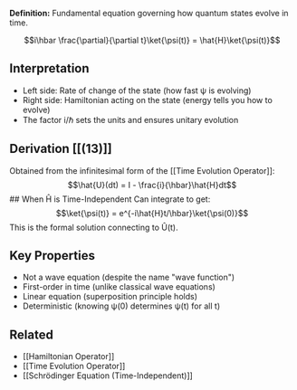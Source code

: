 **Definition:** Fundamental equation governing how quantum states evolve in time.

$$i\hbar \frac{\partial}{\partial t}\ket{\psi(t)} = \hat{H}\ket{\psi(t)}$$
## Interpretation
- Left side: Rate of change of the state (how fast ψ is evolving)
- Right side: Hamiltonian acting on the state (energy tells you how to evolve)
- The factor i/ℏ sets the units and ensures unitary evolution
## Derivation [[(13)]]
Obtained from the infinitesimal form of the [[Time Evolution Operator]]:
$$\hat{U}(dt) = I - \frac{i}{\hbar}\hat{H}dt$$## When Ĥ is Time-Independent
Can integrate to get:
$$\ket{\psi(t)} = e^{-i\hat{H}t/\hbar}\ket{\psi(0)}$$
This is the formal solution connecting to Û(t).
## Key Properties
- Not a wave equation (despite the name "wave function")
- First-order in time (unlike classical wave equations)
- Linear equation (superposition principle holds)
- Deterministic (knowing ψ(0) determines ψ(t) for all t)
## Related
- [[Hamiltonian Operator]]
- [[Time Evolution Operator]]
- [[Schrödinger Equation (Time-Independent)]]